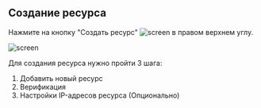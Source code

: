 ## **Создание ресурса**  
Нажмите на кнопку "Создать ресурс" ![screen]() в правом верхнем углу.  

![screen]()  

Для создания ресурса нужно пройти 3 шага:

1. Добавить новый ресурс  
2. Верификация  
3. Настройки IP-адресов ресурса (Опционально)  
